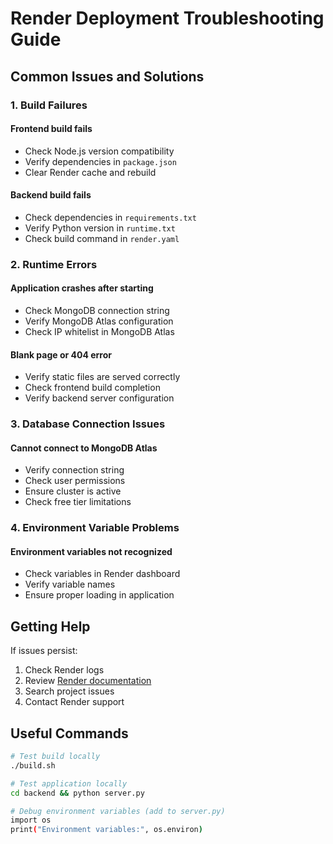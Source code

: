 # Render Deployment Troubleshooting Guide

## Common Issues and Solutions

### 1. Build Failures

#### Frontend build fails
- Check Node.js version compatibility
- Verify dependencies in `package.json`
- Clear Render cache and rebuild

#### Backend build fails
- Check dependencies in `requirements.txt`
- Verify Python version in `runtime.txt`
- Check build command in `render.yaml`

### 2. Runtime Errors

#### Application crashes after starting
- Check MongoDB connection string
- Verify MongoDB Atlas configuration
- Check IP whitelist in MongoDB Atlas

#### Blank page or 404 error
- Verify static files are served correctly
- Check frontend build completion
- Verify backend server configuration

### 3. Database Connection Issues

#### Cannot connect to MongoDB Atlas
- Verify connection string
- Check user permissions
- Ensure cluster is active
- Check free tier limitations

### 4. Environment Variable Problems

#### Environment variables not recognized
- Check variables in Render dashboard
- Verify variable names
- Ensure proper loading in application

## Getting Help

If issues persist:
1. Check Render logs
2. Review [Render documentation](https://render.com/docs)
3. Search project issues
4. Contact Render support

## Useful Commands

```bash
# Test build locally
./build.sh

# Test application locally
cd backend && python server.py

# Debug environment variables (add to server.py)
import os
print("Environment variables:", os.environ)
```